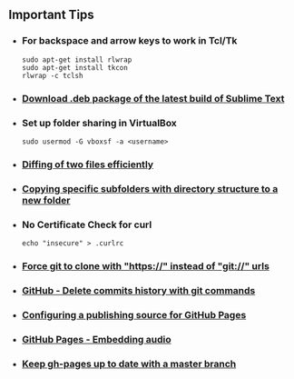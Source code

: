 ## Important Tips

  - ### For backspace and arrow keys to work in Tcl/Tk

    ```
    sudo apt-get install rlwrap
    sudo apt-get install tkcon
    rlwrap -c tclsh
    ```

  - ### [Download .deb package of the latest build of Sublime Text](https://download.sublimetext.com/latest/dev/linux/x64/deb)

  - ### Set up folder sharing in VirtualBox

    ```
    sudo usermod -G vboxsf -a <username>
    ```  

  - ### [Diffing of two files efficiently](https://stackoverflow.com/questions/16423024/how-can-i-diff-2-files-while-ignoring-leading-white-space)

  - ### [Copying specific subfolders with directory structure to a new folder](https://unix.stackexchange.com/questions/99309/copying-specific-subfolders-with-directory-structure-to-a-new-folder)

  - ### No Certificate Check for **curl**

    ```
    echo "insecure" > .curlrc
    ```

  - ### [Force git to clone with "https://" instead of "git://" urls](https://coderwall.com/p/sitezg/force-git-to-clone-with-https-instead-of-git-urls)

  - ### [GitHub - Delete commits history with git commands](https://gist.github.com/heiswayi/350e2afda8cece810c0f6116dadbe651)

  - ### [Configuring a publishing source for GitHub Pages](https://help.github.com/articles/configuring-a-publishing-source-for-github-pages/)

  - ### [GitHub Pages - Embedding audio](https://github.com/etianen/html5media/wiki/embedding-audio)

  - ### [Keep gh-pages up to date with a master branch](https://gist.github.com/mandiwise/44d1edce18f2ffb14f63)

